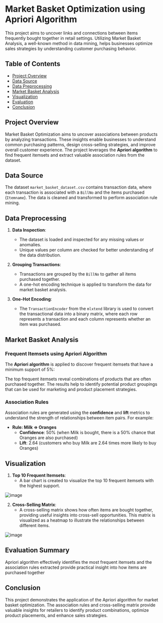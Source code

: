 # Market Basket Optimization using Apriori Algorithm
This project aims to uncover links and connections between items frequently bought together in retail settings. Utilizing Market Basket Analysis, a well-known method in data mining, helps businesses optimize sales strategies by understanding customer purchasing behavior.

## Table of Contents

- [Project Overview](#project-overview)
- [Data Source](#data-source)
- [Data Preprocessing](#data-preprocessing)
- [Market Basket Analysis](#market-basket-analysis)
- [Visualization](#visualization)
- [Evaluation](#evaluation)
- [Conclusion](#conclusion)

## Project Overview

Market Basket Optimization aims to uncover associations between products by analyzing transactions. These insights enable businesses to understand common purchasing patterns, design cross-selling strategies, and improve overall customer experience. The project leverages the **Apriori algorithm** to find frequent itemsets and extract valuable association rules from the dataset.

## Data Source

The dataset `market_basket_dataset.csv` contains transaction data, where each transaction is associated with a `BillNo` and the items purchased (`Itemname`). The data is cleaned and transformed to perform association rule mining.

## Data Preprocessing

1. **Data Inspection**: 
   - The dataset is loaded and inspected for any missing values or anomalies.
   - Unique values per column are checked for better understanding of the data distribution.

2. **Grouping Transactions**: 
   - Transactions are grouped by the `BillNo` to gather all items purchased together.
   - A one-hot encoding technique is applied to transform the data for market basket analysis.

3. **One-Hot Encoding**:
   - The `TransactionEncoder` from the `mlxtend` library is used to convert the transactional data into a binary matrix, where each row represents a transaction and each column represents whether an item was purchased.

## Market Basket Analysis

### Frequent Itemsets using Apriori Algorithm

The **Apriori algorithm** is applied to discover frequent itemsets that have a minimum support of 5%:

The top frequent itemsets reveal combinations of products that are often purchased together. The results help to identify potential product groupings that can be used for marketing and product placement strategies.

### Association Rules

Association rules are generated using the **confidence** and **lift** metrics to understand the strength of relationships between item pairs. For example:

- **Rule: Milk ⇒ Oranges**
  - **Confidence**: 50% (when Milk is bought, there is a 50% chance that Oranges are also purchased)
  - **Lift**: 2.64 (customers who buy Milk are 2.64 times more likely to buy Oranges)

## Visualization

1. **Top 10 Frequent Itemsets**:
   - A bar chart is created to visualize the top 10 frequent itemsets with the highest support.

![image](https://github.com/user-attachments/assets/9e7e93af-c1ae-420c-b748-ab2f6717e67b)

2. **Cross-Selling Matrix**:
   - A cross-selling matrix shows how often items are bought together, providing useful insights into cross-sell opportunities. This matrix is visualized as a heatmap to illustrate the relationships between different items.

![image](https://github.com/user-attachments/assets/be73b51b-0c12-47ab-b119-c296d73d5068)


## Evaluation Summary

Apriori algorithm effectively identifies the most frequent itemsets and the association rules extracted provide practical insight into how items are purchased together

## Conclusion

This project demonstrates the application of the Apriori algorithm for market basket optimization. The association rules and cross-selling matrix provide valuable insights for retailers to identify product combinations, optimize product placements, and enhance sales strategies.
